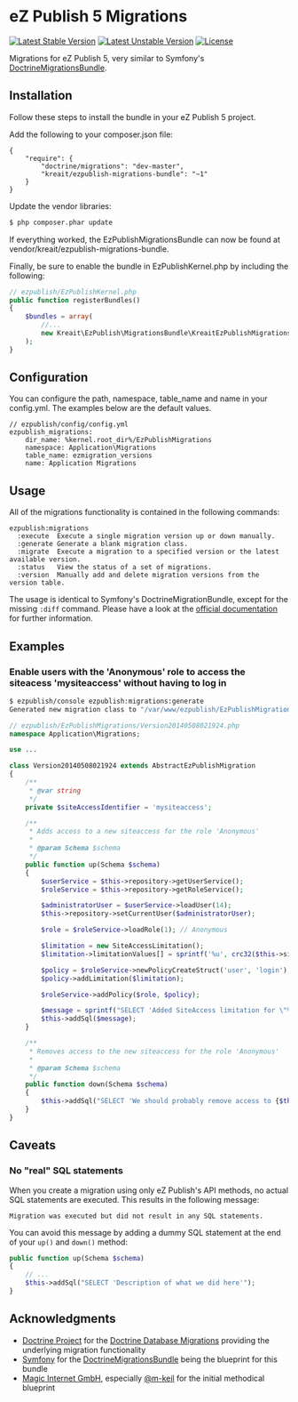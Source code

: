 # eZ Publish 5 Migrations

[![Latest Stable Version](https://poser.pugx.org/kreait/ezpublish-migrations-bundle/v/stable.png)](https://packagist.org/packages/kreait/ezpublish-migrations-bundle)
[![Latest Unstable Version](https://poser.pugx.org/kreait/ezpublish-migrations-bundle/v/unstable.png)](https://packagist.org/packages/kreait/ezpublish-migrations-bundle)
[![License](https://poser.pugx.org/kreait/ezpublish-migrations-bundle/license.png)](https://packagist.org/packages/kreait/ezpublish-migrations-bundle)

Migrations for eZ Publish 5, very similar to Symfony's
[DoctrineMigrationsBundle](https://github.com/doctrine/DoctrineMigrationsBundle).



## Installation

Follow these steps to install the bundle in your eZ Publish 5 project.

Add the following to your composer.json file:

```
{
    "require": {
        "doctrine/migrations": "dev-master",
        "kreait/ezpublish-migrations-bundle": "~1"
    }
}
```

Update the vendor libraries:

```bash
$ php composer.phar update
```

If everything worked, the EzPublishMigrationsBundle can now be found at vendor/kreait/ezpublish-migrations-bundle.

Finally, be sure to enable the bundle in EzPublishKernel.php by including the following:

```php
// ezpublish/EzPublishKernel.php
public function registerBundles()
{
    $bundles = array(
        //...
        new Kreait\EzPublish\MigrationsBundle\KreaitEzPublishMigrationsBundle(),
    );
}
```

## Configuration

You can configure the path, namespace, table_name and name in your config.yml.
The examples below are the default values.

```
// ezpublish/config/config.yml
ezpublish_migrations:
    dir_name: %kernel.root_dir%/EzPublishMigrations
    namespace: Application\Migrations
    table_name: ezmigration_versions
    name: Application Migrations
```

## Usage

All of the migrations functionality is contained in the following commands:

```
ezpublish:migrations
  :execute  Execute a single migration version up or down manually.
  :generate Generate a blank migration class.
  :migrate  Execute a migration to a specified version or the latest available version.
  :status   View the status of a set of migrations.
  :version  Manually add and delete migration versions from the version table.
```

The usage is identical to Symfony's DoctrineMigrationBundle, except for the missing `:diff` command.
Please have a look at the
[official documentation](http://symfony.com/doc/current/bundles/DoctrineMigrationsBundle/index.html)
for further information.

## Examples

### Enable users with the 'Anonymous' role to access the siteacess 'mysiteaccess' without having to log in

```bash
$ ezpublish/console ezpublish:migrations:generate
Generated new migration class to "/var/www/ezpublish/EzPublishMigrations/Version20140508021924.php"
```

```php
// ezpublish/EzPublishMigrations/Version20140508021924.php
namespace Application\Migrations;

use ...

class Version20140508021924 extends AbstractEzPublishMigration
{
    /**
     * @var string
     */
    private $siteAccessIdentifier = 'mysiteaccess';

    /**
     * Adds access to a new siteaccess for the role 'Anonymous'
     *
     * @param Schema $schema
     */
    public function up(Schema $schema)
    {
        $userService = $this->repository->getUserService();
        $roleService = $this->repository->getRoleService();

        $administratorUser = $userService->loadUser(14);
        $this->repository->setCurrentUser($administratorUser);

        $role = $roleService->loadRole(1); // Anonymous

        $limitation = new SiteAccessLimitation();
        $limitation->limitationValues[] = sprintf('%u', crc32($this->siteAccessIdentifier));

        $policy = $roleService->newPolicyCreateStruct('user', 'login');
        $policy->addLimitation($limitation);

        $roleService->addPolicy($role, $policy);

        $message = sprintf("SELECT 'Added SiteAccess limitation for \"%s\" to role \"%s\"'", $this->siteAccessIdentifier, $role->identifier);
        $this->addSql($message);
    }

    /**
     * Removes access to the new siteaccess for the role 'Anonymous'
     *
     * @param Schema $schema
     */
    public function down(Schema $schema)
    {
        $this->addSql("SELECT 'We should probably remove access to {$this->siteAccessIdentifier} here'");
    }
}

```

## Caveats

### No "real" SQL statements

When you create a migration using only eZ Publish's API methods, no actual SQL statements are executed. This results in the following message:

```
Migration was executed but did not result in any SQL statements.
```

You can avoid this message by adding a dummy SQL statement at the end of your `up()` and `down()` method:

```php
public function up(Schema $schema)
{
    // ...
    $this->addSql("SELECT 'Description of what we did here'");
}
```


## Acknowledgments

- [Doctrine Project](http://www.doctrine-project.org/) for the [Doctrine Database Migrations](https://github.com/doctrine/migrations) providing the underlying migration functionality
- [Symfony](http://symfony.com/) for the [DoctrineMigrationsBundle](https://github.com/doctrine/DoctrineMigrationsBundle) being the blueprint for this bundle
- [Magic Internet GmbH](http://www.magicinternet.de/), especially [@m-keil](https://github.com/m-keil) for the initial methodical blueprint
